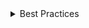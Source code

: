 <details>
<summary>
Best Practices
</summary>

### Do

- Prefer using an `InfoLabel` if the `InfoButton` is intended to be associated with a label.
- Set `aria-label` to an appropriate value if the `InfoButton` is not associated with a label.

### Don't

- Because the Popover isn't always visible, don't include information that people must know in order to complete the field.

</details>
